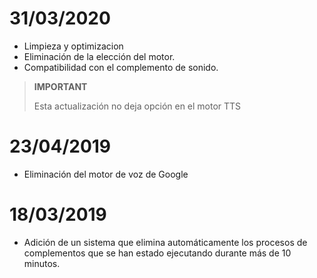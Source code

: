 # 31/03/2020

- Limpieza y optimizacion
- Eliminación de la elección del motor.
- Compatibilidad con el complemento de sonido.

>**IMPORTANT**
>
>Esta actualización no deja opción en el motor TTS


# 23/04/2019

- Eliminación del motor de voz de Google

# 18/03/2019

- Adición de un sistema que elimina automáticamente los procesos de complementos que se han estado ejecutando durante más de 10 minutos.
